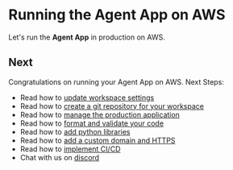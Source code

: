 # Running the Agent App on AWS

Let's run the **Agent App** in production on AWS.

<Snippet file="aws-setup.mdx" />

<Snippet file="update-prd-secrets.mdx" />

<Snippet file="create-aws-resources.mdx" />

<Snippet file="agent-app-production-streamlit.mdx" />

<Snippet file="agent-app-production-fastapi.mdx" />

<Snippet file="agent-app-update-production.mdx" />

<Snippet file="agent-app-delete-aws-resources.mdx" />

## Next

Congratulations on running your Agent App on AWS. Next Steps:

* Read how to [update workspace settings](/workspaces/workspace-management/workspace-settings)
* Read how to [create a git repository for your workspace](/workspaces/workspace-management/git-repo)
* Read how to [manage the production application](/workspaces/workspace-management/production-app)
* Read how to [format and validate your code](/workspaces/workspace-management/format-and-validate)
* Read how to [add python libraries](/workspaces/workspace-management/install)
* Read how to [add a custom domain and HTTPS](/workspaces/workspace-management/domain-https)
* Read how to [implement CI/CD](/workspaces/workspace-management/ci-cd)
* Chat with us on [discord](https://discord.gg/4MtYHHrgA8)
